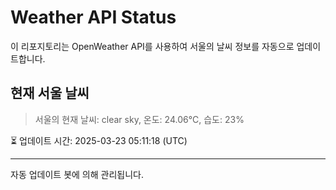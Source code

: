 
# Weather API Status

이 리포지토리는 OpenWeather API를 사용하여 서울의 날씨 정보를 자동으로 업데이트합니다.

## 현재 서울 날씨
> 서울의 현재 날씨: clear sky, 온도: 24.06°C, 습도: 23%

⏳ 업데이트 시간: 2025-03-23 05:11:18 (UTC)

---
자동 업데이트 봇에 의해 관리됩니다.
